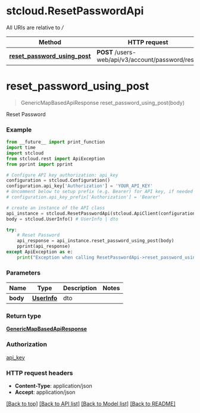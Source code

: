 # stcloud.ResetPasswordApi

All URIs are relative to */*

| Method                                                                         | HTTP request                                      | Description    |
| ------------------------------------------------------------------------------ | ------------------------------------------------- | -------------- |
| [**reset_password_using_post**](ResetPasswordApi.md#reset_password_using_post) | **POST** /users-web/api/v3/account/password/reset | Reset Password |

# **reset_password_using_post**

> GenericMapBasedApiResponse reset_password_using_post(body)

Reset Password

### Example

```python
from __future__ import print_function
import time
import stcloud
from stcloud.rest import ApiException
from pprint import pprint

# Configure API key authorization: api_key
configuration = stcloud.Configuration()
configuration.api_key['Authorization'] = 'YOUR_API_KEY'
# Uncomment below to setup prefix (e.g. Bearer) for API key, if needed
# configuration.api_key_prefix['Authorization'] = 'Bearer'

# create an instance of the API class
api_instance = stcloud.ResetPasswordApi(stcloud.ApiClient(configuration))
body = stcloud.UserInfo() # UserInfo | dto

try:
    # Reset Password
    api_response = api_instance.reset_password_using_post(body)
    pprint(api_response)
except ApiException as e:
    print("Exception when calling ResetPasswordApi->reset_password_using_post: %s\n" % e)
```

### Parameters

| Name     | Type                        | Description | Notes |
| -------- | --------------------------- | ----------- | ----- |
| **body** | [**UserInfo**](UserInfo.md) | dto         |

### Return type

[**GenericMapBasedApiResponse**](GenericMapBasedApiResponse.md)

### Authorization

[api_key](../README.md#api_key)

### HTTP request headers

- **Content-Type**: application/json
- **Accept**: application/json

[[Back to top]](#) [[Back to API list]](../README.md#documentation-for-api-endpoints) [[Back to Model list]](../README.md#documentation-for-models) [[Back to README]](../README.md)
